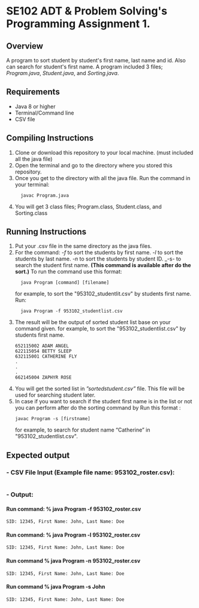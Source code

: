 # SE102 ADT & Problem Solving's Programming Assignment 1.

## Overview
A program to sort student by student's first name, last name and id. Also can search for student's first name.
A program included 3 files; _Program.java_, _Student.java_, and _Sorting.java_. 

## Requirements
- Java 8 or higher
- Terminal/Command line
- CSV file

## Compiling Instructions
1. Clone or download this repository to your local machine. (must included all the java file)
2. Open the terminal and go to the directory where you stored this repository.
3. Once you get to the directory with all the java file.
   Run the command in your terminal:
   ```
     javac Program.java
   ```
5. You will get 3 class files; Program.class, Student.class, and Sorting.class

## Running Instructions
1. Put your .csv file in the same directory as the java files.
2. For the command:
   _-f_ to sort the students by first name.
   _-l_ to sort the students by last name.
   _-n_ to sort the students by student ID.
   _-s- to search the student first name. **(This command is available after do the sort.)**
   To run the command use this format:
   ```
     java Program [command] [filename]
   ```
   for example, to sort the "953102_studentlit.csv" by students first name. Run:
   ```
     java Program -f 953102_studentlist.csv
   ```
4. The result will be the output of sorted student list base on your command given.
   for example, to sort the "953102_studentlist.csv" by students first name.
   ```
   652115002 ADAM ANGEL
   622115054 BETTY SLEEP
   632115001 CATHERINE FLY
   .
   .
   .
   662145004 ZAPHYR ROSE
   ```
5. You will get the sorted list in _”sortedstudent.csv”_ file. This file will be used for searching student later.
6. In case if you want to search if the student first name is in the list or not you can perform after do the sorting command by Run this format :
   ```
   javac Program -s [firstname]
   ```
   for example, to search for student name “Catherine” in "953102_studentlist.csv".

## Expected output
### - CSV File Input (Example file name: 953102_roster.csv):
   ```csv file contain

   ```
   
### - Output:
#### Run command: % java Program -f 953102_roster.csv
   ```run the -f command.
   SID: 12345, First Name: John, Last Name: Doe
   ```

#### Run command: % java Program -l 953102_roster.csv
   ```run the -l command.
   SID: 12345, First Name: John, Last Name: Doe
   ```

#### Run command % java Program -n 953102_roster.csv
   ```run the -n command.
   SID: 12345, First Name: John, Last Name: Doe
   ```

#### Run command % java Program -s John
   ```run the -s command after sorted.
   SID: 12345, First Name: John, Last Name: Doe
   ```

